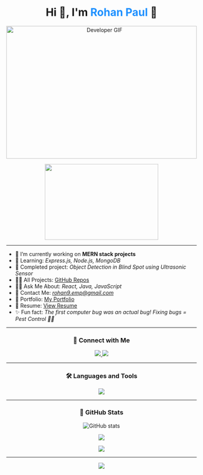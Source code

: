 <h1 align="center">Hi 👋, I'm <span style="color:#1E90FF;">Rohan Paul</span> 🚀</h1>

<p align="center">
  <img src="https://media.giphy.com/media/qgQUggAC3Pfv687qPC/giphy.gif" style="width:100%; height:350px; object-fit: cover;" alt="Developer GIF">
</p>


<p align="center">
  <img src="https://media.giphy.com/media/qgQUggAC3Pfv687qPC/giphy.gif" width="300" height="200">
</p>

---

- 💼 I’m currently working on **MERN stack projects**
- 🌱 Learning: *Express.js, Node.js, MongoDB*
- 🔗 Completed project: *Object Detection in Blind Spot using Ultrasonic Sensor*
- 👨‍💻 All Projects: [GitHub Repos](https://github.com/rohaney09?tab=repositories)
- 🙋‍♂️ Ask Me About: *React, Java, JavaScript*
- 📧 Contact Me: *rohan9.emp@gmail.com*
- 📅 Portfolio: [My Portfolio](https://rohaney09.github.io/Digital-Portfolio/)
- 📄 Resume: [View Resume](https://drive.google.com/file/d/1i0atEEE2XMajZQ8vwMQuQ2orsz9kZOPj/view?usp=sharing)
- ✨ Fun fact: *The first computer bug was an actual bug! Fixing bugs = Pest Control 🐛🚀*

---

<h3 align="center">💬 Connect with Me</h3>
<p align="center">
  <a href="https://www.linkedin.com/in/rohanpaul888" target="_blank">
    <img src="https://img.shields.io/badge/LinkedIn-blue?logo=linkedin&style=for-the-badge" />
  </a>
  <a href="https://www.hackerrank.com/profile/rohanxxzy" target="_blank">
    <img src="https://img.shields.io/badge/HackerRank-2EC866?logo=hackerrank&style=for-the-badge" />
  </a>
</p>

---

<h3 align="center">🛠️ Languages and Tools</h3>
<p align="center">
  <img src="https://skillicons.dev/icons?i=java,react,nodejs,mongodb,express,javascript,html,css,figma,mysql,linux,python,c,cpp" />
</p>

---

<h3 align="center">🌟 GitHub Stats</h3>
<p align="center">
  <img src="https://github-readme-stats.vercel.app/api?username=rohaney09&show_icons=true&theme=tokyonight" alt="GitHub stats" />
</p>
<p align="center">
  <img src="https://github-readme-streak-stats.herokuapp.com/?user=rohaney09&theme=radical" />
</p>
<p align="center">
  <img src="https://github-readme-stats.vercel.app/api/top-langs/?username=rohaney09&layout=compact&theme=onedark" />
</p>

---

<p align="center">
  <img src="https://quotes-github-readme.vercel.app/api?type=horizontal&theme=tokyonight"/>
</p>
